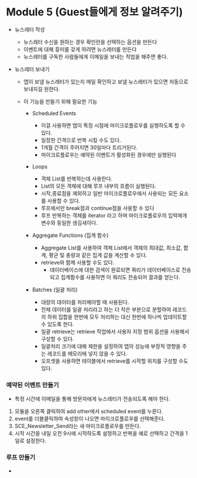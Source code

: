 # Module 5 (Guest들에게 정보 알려주기)

- 뉴스레터 작성
  - 뉴스레터 수신을 원하는 경우 확인란을 선택하는 옵션을 만든다
  - 이벤트에 대해 흥미를 갖게 하려면 뉴스레터를 만든다
  - 뉴스레터를 구독한 사람들에게 이메일을 보내는 작업을 해주면 좋다.



- 뉴스레터 보내기

  - 앱이 보낼 뉴스레터가 있는지 매일 확인하고 보낼 뉴스레터가 있으면 자동으로 보내지길 원한다.

  - 이 기능을 만들기 위해 필요한 기능

    - Scheduled Events

      - 이걸 사용하면 앱이 특정 시점에 마이크로플로우를 실행하도록 할 수 있다.
      - 일정한 간격으로 반복 시킬 수도 있다.
      - 1개월 간격이 주어지면 30일마다 트리거된다.
      - 마이크로플로우는 예약된 이벤트가 활성화된 경우에만 실행된다

      

    - Loops

      - 객체 List를 반복하는데 사용한다.
      - List의 모든 객체에 대해 루프 내부의 흐름이 실행된다.
      - 시작,종료점을 제외하고 일반 마이크로플로우에서 사용되는 모든 요소를 사용할 수 있다.
      - 루프에서만 break점과 continue점을 사용할 수 있다
      - 루프 반복하는 객체를 iterator 라고 하며 마이크로플로우의 입력매개변수와 동일한 생김새이다.

      

    - Aggregate Functions (집계 함수)

      - Aggregate List를 사용하여 객체 List에서 객체의 최대값, 최소값, 합계, 평균 및 총량과 같은 집계 값을 계산할 수 있다.
      - retrieve와 함께 사용할 수도 있다.
        - 데이터베이스에 대한 검색이 완료되면 쿼리가 데이터베이스로 전송되고 집계함수를 사용하면 이 쿼리도 전송되어 결과를 얻는다.

      

    - Batches (일괄 처리)

      - 대량의 데이터를 처리해야할 때 사용된다.
      - 전체 데이터를 일괄 처리라고 하는 더 작은 부분으로 분할하여 레코드의 하위 집합을 한번에 모두 처리하는 대신 한번에 하나씩 업데이트할 수 있도록 한다.
      - 일괄 retrieve는 retrieve 작업에서 사용자 지정 범위 옵션을 사용해서 구성할 수 있다.
      - 일괄처리 크기에 대해 제한을 설정하여 앱의 성능에 부정적 영향을 주는 레코드를 메모리에 넣지 않을 수 있다.
      - 오프셋을 사용하면 테이블에서 retrieve를 시작할 위치를 구성할 수도 있다.



### 예약된 이벤트 만들기

- 특정 시간에 이메일을 통해 방문자에게 뉴스레터가 전송되도록 해야 한다.

1. 모듈을 오른쪽 클릭하여 add other에서 scheduled event를 누른다.
2. event를 더블클릭하여 속성창이 나오면 마이크로플로우를 선택해준다.
3. SCE_Newsletter_Send라는 새 마이크로플로우를 만든다.
4. 시작 시간을 내일 오전 9시에 시작하도록 설정하고 반복을 예로 선택하고 간격을 1일로 설정한다.



### 루프 만들기

- 